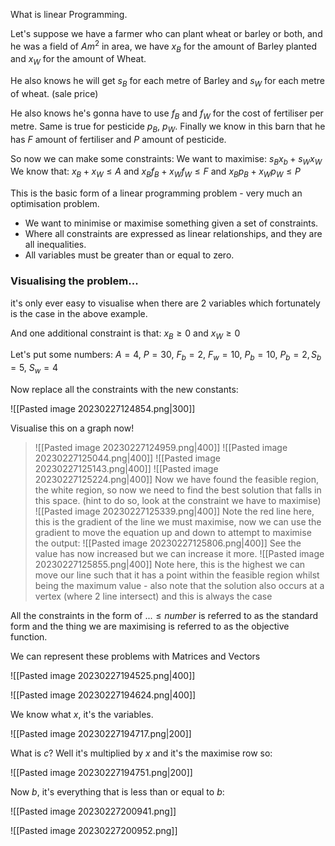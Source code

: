 What is linear Programming.

Let's suppose we have a farmer who can plant wheat or barley or both, and he was a field of $A m^2$ in area, we have $x_B$ for the amount of Barley planted and $x_W$ for the amount of Wheat.

He also knows he will get $s_B$ for each metre of Barley and $s_W$ for each metre of wheat. (sale price)

He also knows he's gonna have to use $f_B$ and $f_W$ for the cost of fertiliser per metre. Same is true for pesticide $p_B,\ p_W$. Finally we know in this barn that he has $F$ amount of fertiliser and $P$ amount of pesticide.

So now we can make some constraints:
We want to maximise: $s_Bx_b + s_Wx_W$ 
We know that: $x_B + x_W \leq A$
and $x_Bf_B + x_Wf_W \leq F$
and $x_Bp_B + x_Wp_W \leq P$

This is the basic form of a linear programming problem - very much an optimisation problem.
- We want to minimise or maximise something given a set of constraints.
- Where all constraints are expressed as linear relationships, and they are all inequalities.
- All variables must be greater than or equal to zero.

### Visualising the problem...
it's only ever easy to visualise when there are 2 variables which fortunately is the case in the above example.

And one additional constraint is that: $x_B \geq 0$ and $x_W  \geq 0$

Let's put some numbers:
$A = 4,\ P = 30,\ F_b = 2,\ F_w = 10,\ P_b = 10,$ $P_b = 2, S_b = 5,\ S_w = 4$

Now replace all the constraints with the new constants: 

![[Pasted image 20230227124854.png|300]]

Visualise this on a graph now!

> ![[Pasted image 20230227124959.png|400]]
> ![[Pasted image 20230227125044.png|400]]
> ![[Pasted image 20230227125143.png|400]]
> ![[Pasted image 20230227125224.png|400]]
> Now we have found the feasible region, the white region, so now we need to find the best solution that falls in this space. (hint to do so, look at the constraint we have to maximise)
> ![[Pasted image 20230227125339.png|400]]
> Note the red line here, this is the gradient of the line we must maximise, now we can use the gradient to move the equation up and down to attempt to maximise the output:
> ![[Pasted image 20230227125806.png|400]]
> See the value has now increased but we can increase it more.
> ![[Pasted image 20230227125855.png|400]]
> Note here, this is the highest we can move our line such that it has a point within the feasible region whilst being the maximum value - also note that the solution also occurs at a vertex (where 2 line intersect) and this is always the case

All the constraints in the form of $... \leq number$ is referred to as the standard form and the thing we are maximising is referred to as the objective function.

We can represent these problems with Matrices and Vectors

![[Pasted image 20230227194525.png|400]]

![[Pasted image 20230227194624.png|400]]

We know what $x$, it's the variables.

![[Pasted image 20230227194717.png|200]]

What is $c$? Well it's multiplied by $x$ and it's the maximise row so:

![[Pasted image 20230227194751.png|200]]

Now $b$, it's everything that is less than or equal to $b$: 

![[Pasted image 20230227200941.png]]

![[Pasted image 20230227200952.png]]